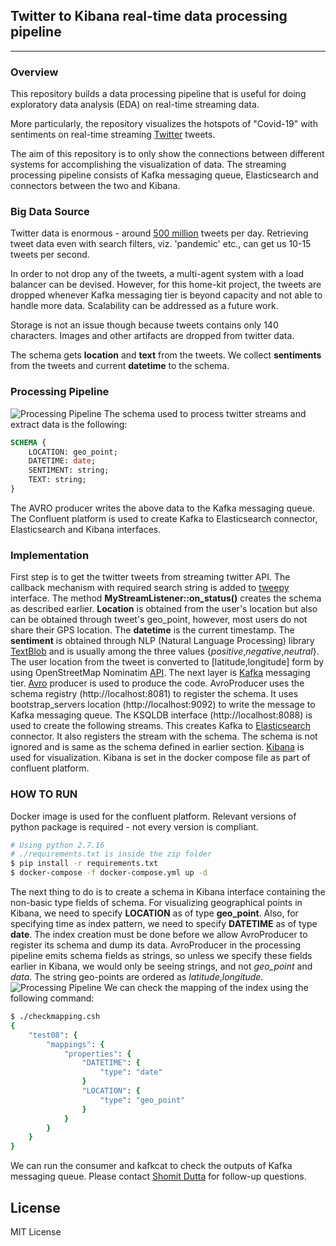 ## Twitter to Kibana real-time data processing pipeline
---
### Overview
This repository builds a data processing pipeline that is useful for doing exploratory data analysis (EDA) on real-time streaming data.

More particularly, the repository visualizes the hotspots of "Covid-19" with sentiments on real-time streaming [Twitter][twitter] tweets.

The aim of this repository is to only show the connections between different systems for accomplishing the visualization of data. The streaming processing pipeline consists of Kafka messaging queue, Elasticsearch and connectors between the two and Kibana. 

### Big Data Source

Twitter data is enormous - around [500 million][volume] tweets per day. Retrieving tweet data even with search filters, viz. 'pandemic' etc., can get us 10-15 tweets per second. 

In order to not drop any of the tweets, a multi-agent system with a load balancer can be devised. However, for this home-kit project, the tweets are dropped whenever Kafka messaging tier is beyond capacity and not able to handle more data. Scalability can be addressed as a future work. 

Storage is not an issue though because tweets contains only 140 characters. Images and other artifacts are dropped from twitter data.

The schema gets **location** and **text** from the tweets. We collect **sentiments** from the tweets and current **datetime** to the schema.

### Processing Pipeline
![Processing Pipeline](pipeline.png)
The schema used to process twitter streams and extract data is the following:
```sql
SCHEMA {
    LOCATION: geo_point;
    DATETIME: date;
    SENTIMENT: string;
    TEXT: string;
}
```
The AVRO producer writes the above data to the Kafka messaging queue. The Confluent platform is used to create Kafka to Elasticsearch connector, Elasticsearch and Kibana interfaces.
### Implementation
First step is to get the twitter tweets from streaming twitter API. The callback mechanism with required search string is added to [tweepy][tweepy] interface.
The method **MyStreamListener::on_status()** creates the schema as described earlier. **Location** is obtained from the user's location but also can be obtained through tweet's geo_point, however, most users do not share their GPS location. The **datetime** is the current timestamp. The **sentiment** is obtained through NLP (Natural Language Processing) library [TextBlob][textblob] and is usually among the three values {*positive*,*negative*,*neutral*}. The user location from the tweet is converted to [latitude,longitude] form by using OpenStreetMap Nominatim [API][geopy].
The next layer is [Kafka][kafka] messaging tier. [Avro][avro] producer is used to produce the code. AvroProducer uses the schema registry (http://localhost:8081) to register the schema. It uses bootstrap_servers location (http://localhost:9092) to write the message to Kafka messaging queue. 
The KSQLDB interface (http://localhost:8088) is used to create the following streams. This creates Kafka to [Elasticsearch][elasticsearch] connector. It also registers the stream with the schema. The schema is not ignored and is same as the schema defined in earlier section.
[Kibana][kibana] is used for visualization. Kibana is set in the docker compose file as part of confluent platform.
### HOW TO RUN
Docker image is used for the confluent platform. Relevant versions of python package is required - not every version is compliant.
```sh
# Using python 2.7.16
# ./requirements.txt is inside the zip folder
$ pip install -r requirements.txt
$ docker-compose -f docker-compose.yml up -d
```
The next thing to do is to create a schema in Kibana interface containing the non-basic type fields of schema. For visualizing geographical points in Kibana, we need to specify **LOCATION** as of type **geo_point**. Also, for specifying time as index pattern, we need to specify **DATETIME** as of type **date**. The index creation must be done before we allow AvroProducer to register its schema and dump its data. AvroProducer in the processing pipeline emits schema fields as strings, so unless we specify these fields earlier in Kibana, we would only be seeing strings, and not *geo_point* and *data*. The string geo-points are ordered as *latitude*,*longitude*. 
![Processing Pipeline](kibana.png)
We can check the mapping of the index using the following command:
```csh
$ ./checkmapping.csh
{
    "test08": {
        "mappings": {
            "properties": {
                "DATETIME": {
                    "type": "date"
                }
                "LOCATION": {
                    "type": "geo_point"
                }
            }
        }
    }
}
```
We can run the consumer and kafkcat to check the outputs of Kafka messaging queue.
Please contact [Shomit Dutta](mailto:shomitdutta@gmail.com) for follow-up questions. 


License
----

MIT License

[//]: # (These are reference links used in the body of this note and get stripped out when the markdown processor does its job. There is no need to format nicely because it shouldn't be seen. Thanks SO - http://stackoverflow.com/questions/4823468/store-comments-in-markdown-syntax)

   [twitter]: <https://twitter.com/home>
   [volume]: <https://www.oberlo.com/blog/twitter-statistics#:~:text=500%20million%20tweets%20are%20sent%20out%20per%20day.,has%20been%20used%20more%20than%20two%20billion%20times.>
   [tweepy]:<https://www.tweepy.org/>
   [textblob]:<https://pypi.org/project/textblob/>
   [geopy]:<https://geopy.readthedocs.io/en/stable/>
   [kafka]:<https://kafka.apache.org/>
   [avro]:<https://avro.apache.org/>
   [elasticsearch]:<https://www.elastic.co/elasticsearch/>
   [kibana]:<https://www.elastic.co/kibana>
